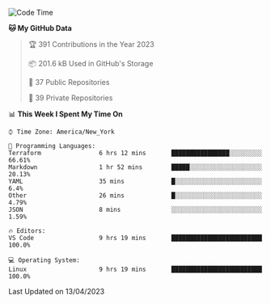 <!--START_SECTION:waka-->
![Code Time](http://img.shields.io/badge/Code%20Time-178%20hrs%2022%20mins-blue)

**🐱 My GitHub Data** 

> 🏆 391 Contributions in the Year 2023
 > 
> 📦 201.6 kB Used in GitHub's Storage 
 > 
> 📜 37 Public Repositories 
 > 
> 🔑 39 Private Repositories  
 > 
📊 **This Week I Spent My Time On** 

```text
⌚︎ Time Zone: America/New_York

💬 Programming Languages: 
Terraform                6 hrs 12 mins       ████████████████░░░░░░░░░   66.61% 
Markdown                 1 hr 52 mins        █████░░░░░░░░░░░░░░░░░░░░   20.13% 
YAML                     35 mins             █░░░░░░░░░░░░░░░░░░░░░░░░   6.4% 
Other                    26 mins             █░░░░░░░░░░░░░░░░░░░░░░░░   4.79% 
JSON                     8 mins              ░░░░░░░░░░░░░░░░░░░░░░░░░   1.59%

🔥 Editors: 
VS Code                  9 hrs 19 mins       █████████████████████████   100.0%

💻 Operating System: 
Linux                    9 hrs 19 mins       █████████████████████████   100.0%

```


 Last Updated on 13/04/2023
<!--END_SECTION:waka-->